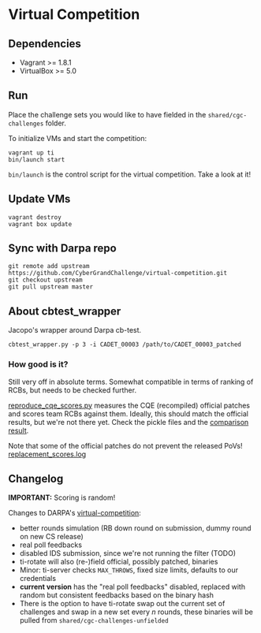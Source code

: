 # Virtual Competition

## Dependencies

* Vagrant >= 1.8.1
* VirtualBox >= 5.0


## Run

Place the challenge sets you would like to have fielded in the `shared/cgc-challenges` folder.

To initialize VMs and start the competition:

```
vagrant up ti
bin/launch start
```

`bin/launch` is the control script for the virtual competition.
Take a look at it!


## Update VMs

```
vagrant destroy
vagrant box update
```


## Sync with Darpa repo

```
git remote add upstream https://github.com/CyberGrandChallenge/virtual-competition.git
git checkout upstream
git pull upstream master
```


## About cbtest_wrapper

Jacopo's wrapper around Darpa cb-test.

```
cbtest_wrapper.py -p 3 -i CADET_00003 /path/to/CADET_00003_patched
```

### How good is it?

Still very off in absolute terms. Somewhat compatible in terms of ranking of RCBs, but needs to be checked further.

[reproduce\_cqe\_scores.py](tester/reproduce_cqe_scores.py) measures the CQE (recompiled) official patches and scores team RCBs against them. Ideally, this should match the official results, but we're not there yet. Check the pickle files and the [comparison result](replacement_scores.log).

Note that some of the official patches do not prevent the released PoVs! [replacement\_scores.log](tester/replacement_scores.log)


## Changelog

**IMPORTANT:** Scoring is random!

Changes to DARPA's [virtual-competition](https://github.com/CyberGrandChallenge/virtual-competition):

- better rounds simulation (RB down round on submission, dummy round on new CS release)
- real poll feedbacks
- disabled IDS submission, since we're not running the filter (TODO)
- ti-rotate will also (re-)field official, possibly patched, binaries
- Minor: ti-server checks `MAX_THROWS`, fixed size limits, defaults to our credentials
- **current version** has the "real poll feedbacks" disabled, replaced with random but consistent feedbacks based on the binary hash
- There is the option to have ti-rotate swap out the current set of challenges and swap in a new set every *n* rounds, these binaries will be pulled from `shared/cgc-challenges-unfielded`
